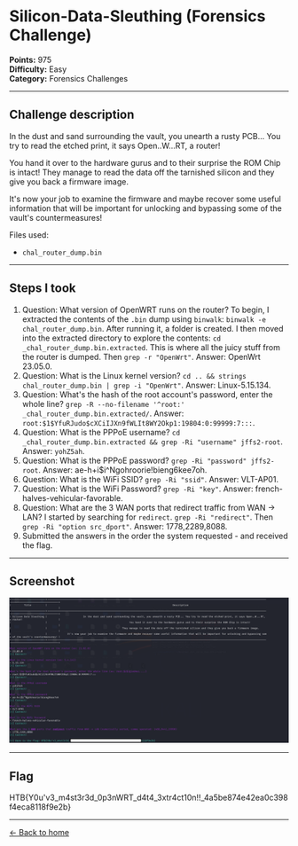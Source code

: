 # Silicon-Data-Sleuthing (Forensics Challenge)

**Points:** 975  
**Difficulty:** Easy  
**Category:** Forensics Challenges

---

## Challenge description

In the dust and sand surrounding the vault, you unearth a rusty PCB... You try to read the etched print, it says Open..W...RT, a router! 

You hand it over to the hardware gurus and to their surprise the ROM Chip is intact! 
They manage to read the data off the tarnished silicon and they give you back a firmware image. 

It's now your job to examine the firmware and maybe recover some useful information that will be important for unlocking and bypassing some of the vault's countermeasures!

Files used:
- `chal_router_dump.bin`

---

## Steps I took

1. Question: What version of OpenWRT runs on the router?
   To begin, I extracted the contents of the `.bin` dump using `binwalk`: `binwalk -e chal_router_dump.bin`. After running it, a folder is created.
   I then moved into the extracted directory to explore the contents: `cd _chal_router_dump.bin.extracted`. This is where all the juicy stuff from the router is dumped.
   Then `grep -r "OpenWrt"`. Answer: OpenWrt 23.05.0.
2. Question: What is the Linux kernel version?
   `cd .. && strings chal_router_dump.bin | grep -i "OpenWrt"`. Answer: Linux-5.15.134.
3. Question: What's the hash of the root account's password, enter the whole line?
   `grep -R --no-filename '^root:' _chal_router_dump.bin.extracted/`. Answer: `root:$1$YfuRJudo$cXCiIJXn9fWLIt8WY2Okp1:19804:0:99999:7:::`.
4. Question: What is the PPPoE username?
   `cd _chal_router_dump.bin.extracted && grep -Ri "username" jffs2-root`. Answer: `yohZ5ah`.
5. Question: What is the PPPoE password?
   `grep -Ri "password" jffs2-root`. Answer: ae-h+i$i^Ngohroorie!bieng6kee7oh.
6. Question: What is the WiFi SSID?
   `grep -Ri "ssid"`. Answer: VLT-AP01.
6. Question: What is the WiFi Password?
   `grep -Ri "key"`. Answer: french-halves-vehicular-favorable.
7. Question: What are the 3 WAN ports that redirect traffic from WAN -> LAN?
   I started by searching for `redirect`. `grep -Ri "redirect"`.
   Then `grep -Ri "option src_dport"`. Answer: 1778,2289,8088.
8. Submitted the answers in the order the system requested - and received the flag.

---

## Screenshot

![Terminal view showing answers and flag](silicon_data_sleuthing.png)

---

## Flag
HTB{Y0u'v3_m4st3r3d_0p3nWRT_d4t4_3xtr4ct10n!!_4a5be874e42ea0c398f4eca8118f9e2b}

---

[← Back to home](../../README.md)
